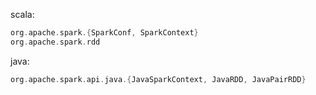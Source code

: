 scala:
```scala
org.apache.spark.{SparkConf, SparkContext}
org.apache.spark.rdd
```

java:
```scala
org.apache.spark.api.java.{JavaSparkContext, JavaRDD, JavaPairRDD}
```



<!--stackedit_data:
eyJoaXN0b3J5IjpbMjY4NTI5OTM4XX0=
-->